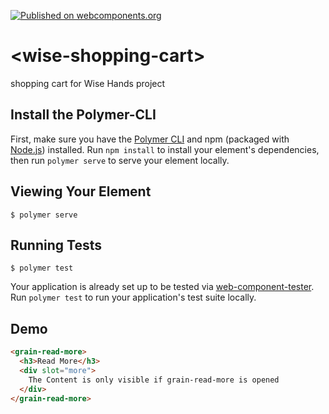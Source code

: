 [![Published on webcomponents.org](https://img.shields.io/badge/webcomponents.org-published-blue.svg)](https://www.webcomponents.org/element/owner/my-element)
# \<wise-shopping-cart\>

shopping cart for Wise Hands project

## Install the Polymer-CLI

First, make sure you have the [Polymer CLI](https://www.npmjs.com/package/polymer-cli) and npm (packaged with [Node.js](https://nodejs.org)) installed. Run `npm install` to install your element's dependencies, then run `polymer serve` to serve your element locally.

## Viewing Your Element

```
$ polymer serve
```

## Running Tests

```
$ polymer test
```

Your application is already set up to be tested via [web-component-tester](https://github.com/Polymer/web-component-tester). Run `polymer test` to run your application's test suite locally.

## Demo
<!---
```
<custom-element-demo>
  <template>
    <script src="../webcomponentsjs/webcomponents-lite.js"></script>
    <link rel="import" href="grain-read-more.html">
    <next-code-block></next-code-block>
  </template>
</custom-element-demo>
```
-->
```html
<grain-read-more>
  <h3>Read More</h3>
  <div slot="more">
    The Content is only visible if grain-read-more is opened
  </div>
</grain-read-more>